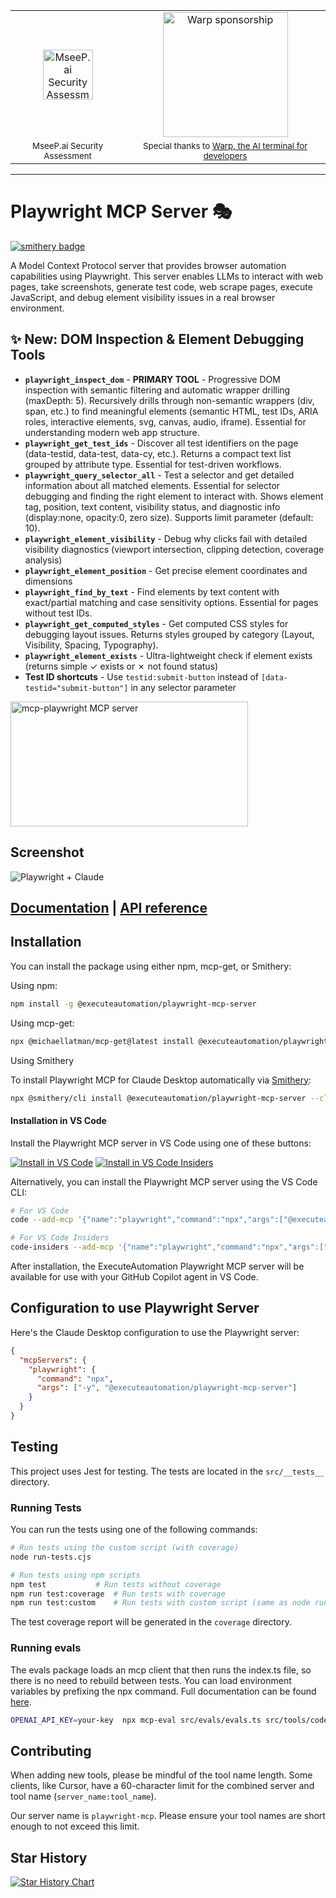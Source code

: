 <div align="center" markdown="1">
  <table>
    <tr>
      <td align="center" valign="middle">
        <a href="https://mseep.ai/app/executeautomation-mcp-playwright">
          <img src="https://mseep.net/pr/executeautomation-mcp-playwright-badge.png" alt="MseeP.ai Security Assessment Badge" height="80"/>
        </a>
      </td>
      <td align="center" valign="middle">
        <a href="https://www.warp.dev/?utm_source=github&utm_medium=referral&utm_campaign=mcp-playwright">
          <img alt="Warp sponsorship" width="200" src="https://github.com/user-attachments/assets/ab8dd143-b0fd-4904-bdc5-dd7ecac94eae"/>
        </a>
      </td>
    </tr>
    <tr>
      <td align="center"><sub>MseeP.ai Security Assessment</sub></td>
      <td align="center"><sub>Special thanks to <a href="https://www.warp.dev/?utm_source=github&utm_medium=referral&utm_campaign=mcp-playwright">Warp, the AI terminal for developers</a></sub></td>
    </tr>
  </table>
</div>
<hr>

# Playwright MCP Server 🎭

[![smithery badge](https://smithery.ai/badge/@executeautomation/playwright-mcp-server)](https://smithery.ai/server/@executeautomation/playwright-mcp-server)

A Model Context Protocol server that provides browser automation capabilities using Playwright. This server enables LLMs to interact with web pages, take screenshots, generate test code, web scrape pages, execute JavaScript, and debug element visibility issues in a real browser environment.

## ✨ New: DOM Inspection & Element Debugging Tools

- **`playwright_inspect_dom`** - **PRIMARY TOOL** - Progressive DOM inspection with semantic filtering and automatic wrapper drilling (maxDepth: 5). Recursively drills through non-semantic wrappers (div, span, etc.) to find meaningful elements (semantic HTML, test IDs, ARIA roles, interactive elements, svg, canvas, audio, iframe). Essential for understanding modern web app structure.
- **`playwright_get_test_ids`** - Discover all test identifiers on the page (data-testid, data-test, data-cy, etc.). Returns a compact text list grouped by attribute type. Essential for test-driven workflows.
- **`playwright_query_selector_all`** - Test a selector and get detailed information about all matched elements. Essential for selector debugging and finding the right element to interact with. Shows element tag, position, text content, visibility status, and diagnostic info (display:none, opacity:0, zero size). Supports limit parameter (default: 10).
- **`playwright_element_visibility`** - Debug why clicks fail with detailed visibility diagnostics (viewport intersection, clipping detection, coverage analysis)
- **`playwright_element_position`** - Get precise element coordinates and dimensions
- **`playwright_find_by_text`** - Find elements by text content with exact/partial matching and case sensitivity options. Essential for pages without test IDs.
- **`playwright_get_computed_styles`** - Get computed CSS styles for debugging layout issues. Returns styles grouped by category (Layout, Visibility, Spacing, Typography).
- **`playwright_element_exists`** - Ultra-lightweight check if element exists (returns simple ✓ exists or ✗ not found status)
- **Test ID shortcuts** - Use `testid:submit-button` instead of `[data-testid="submit-button"]` in any selector parameter

<a href="https://glama.ai/mcp/servers/yh4lgtwgbe"><img width="380" height="200" src="https://glama.ai/mcp/servers/yh4lgtwgbe/badge" alt="mcp-playwright MCP server" /></a>

## Screenshot
![Playwright + Claude](image/playwright_claude.png)

## [Documentation](https://executeautomation.github.io/mcp-playwright/) | [API reference](https://executeautomation.github.io/mcp-playwright/docs/playwright-web/Supported-Tools)

## Installation

You can install the package using either npm, mcp-get, or Smithery:

Using npm:
```bash
npm install -g @executeautomation/playwright-mcp-server
```

Using mcp-get:
```bash
npx @michaellatman/mcp-get@latest install @executeautomation/playwright-mcp-server
```
Using Smithery

To install Playwright MCP for Claude Desktop automatically via [Smithery](https://smithery.ai/server/@executeautomation/playwright-mcp-server):

```bash
npx @smithery/cli install @executeautomation/playwright-mcp-server --client claude
```
#### Installation in VS Code

Install the Playwright MCP server in VS Code using one of these buttons:

<!--
// Generate using?:
const config = JSON.stringify({ name: 'playwright', command: 'npx', args: ["-y", "@executeautomation/playwright-mcp-server"] });
const urlForWebsites = `vscode:mcp/install?${encodeURIComponent(config)}`;
// Github markdown does not allow linking to `vscode:` directly, so you can use our redirect:
const urlForGithub = `https://insiders.vscode.dev/redirect?url=${encodeURIComponent(urlForWebsites)}`;
-->

[<img src="https://img.shields.io/badge/VS_Code-VS_Code?style=flat-square&label=Install%20Server&color=0098FF" alt="Install in VS Code">](https://insiders.vscode.dev/redirect?url=vscode%3Amcp%2Finstall%3F%257B%2522name%2522%253A%2522playwright%2522%252C%2522command%2522%253A%2522npx%2522%252C%2522args%2522%253A%255B%2522-y%2522%252C%2522%2540executeautomation%252Fplaywright-mcp-server%2522%255D%257D) 
[<img alt="Install in VS Code Insiders" src="https://img.shields.io/badge/VS_Code_Insiders-VS_Code_Insiders?style=flat-square&label=Install%20Server&color=24bfa5">](https://insiders.vscode.dev/redirect?url=vscode-insiders%3Amcp%2Finstall%3F%257B%2522name%2522%253A%2522playwright%2522%252C%2522command%2522%253A%2522npx%2522%252C%2522args%2522%253A%255B%2522-y%2522%252C%2522%2540executeautomation%252Fplaywright-mcp-server%2522%255D%257D)

Alternatively, you can install the Playwright MCP server using the VS Code CLI:

```bash
# For VS Code
code --add-mcp '{"name":"playwright","command":"npx","args":["@executeautomation/playwright-mcp-server"]}'
```

```bash
# For VS Code Insiders
code-insiders --add-mcp '{"name":"playwright","command":"npx","args":["@executeautomation/playwright-mcp-server"]}'
```

After installation, the ExecuteAutomation Playwright MCP server will be available for use with your GitHub Copilot agent in VS Code.

## Configuration to use Playwright Server
Here's the Claude Desktop configuration to use the Playwright server:

```json
{
  "mcpServers": {
    "playwright": {
      "command": "npx",
      "args": ["-y", "@executeautomation/playwright-mcp-server"]
    }
  }
}
```

## Testing

This project uses Jest for testing. The tests are located in the `src/__tests__` directory.

### Running Tests

You can run the tests using one of the following commands:

```bash
# Run tests using the custom script (with coverage)
node run-tests.cjs

# Run tests using npm scripts
npm test           # Run tests without coverage
npm run test:coverage  # Run tests with coverage
npm run test:custom    # Run tests with custom script (same as node run-tests.cjs)
```

The test coverage report will be generated in the `coverage` directory.

### Running evals

The evals package loads an mcp client that then runs the index.ts file, so there is no need to rebuild between tests. You can load environment variables by prefixing the npx command. Full documentation can be found [here](https://www.mcpevals.io/docs).

```bash
OPENAI_API_KEY=your-key  npx mcp-eval src/evals/evals.ts src/tools/codegen/index.ts
```

## Contributing

When adding new tools, please be mindful of the tool name length. Some clients, like Cursor, have a 60-character limit for the combined server and tool name (`server_name:tool_name`).

Our server name is `playwright-mcp`. Please ensure your tool names are short enough to not exceed this limit.

## Star History

[![Star History Chart](https://api.star-history.com/svg?repos=executeautomation/mcp-playwright&type=Date)](https://star-history.com/#executeautomation/mcp-playwright&Date)
